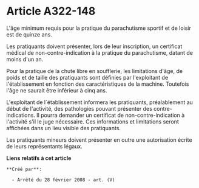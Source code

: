# Article A322-148

L'âge minimum requis pour la pratique du parachutisme sportif et de loisir est de quinze ans.

Les pratiquants doivent présenter, lors de leur inscription, un certificat médical de non-contre-indication à la pratique du
parachutisme, datant de moins d'un an.

Pour la pratique de la chute libre en soufflerie, les limitations d'âge, de poids et de taille des pratiquants sont définies
par l'exploitant de l'établissement en fonction des caractéristiques de la machine. Toutefois l'âge ne saurait être inférieur
à cinq ans.

L'exploitant de l`établissement informera les pratiquants, préalablement au début de l'activité, des pathologies pouvant
présenter des contre-indications. Il pourra demander un certificat de non-contre-indication à l'activité s'il le juge
nécessaire. Ces informations et limitations seront affichées dans un lieu visible des pratiquants.

Les pratiquants mineurs doivent présenter en outre une autorisation écrite de leurs représentants légaux.

**Liens relatifs à cet article**

	**Créé par**:

	  - Arrêté du 28 février 2008 - art. (V)
